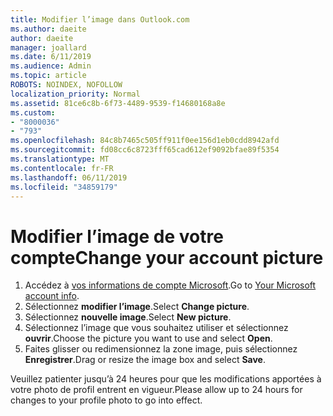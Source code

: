 ```yaml
---
title: Modifier l’image dans Outlook.com
ms.author: daeite
author: daeite
manager: joallard
ms.date: 6/11/2019
ms.audience: Admin
ms.topic: article
ROBOTS: NOINDEX, NOFOLLOW
localization_priority: Normal
ms.assetid: 81ce6c8b-6f73-4489-9539-f14680168a8e
ms.custom:
- "8000036"
- "793"
ms.openlocfilehash: 84c8b7465c505ff911f0ee156d1eb0cdd8942afd
ms.sourcegitcommit: fd08cc6c8723fff65cad612ef9092bfae89f5354
ms.translationtype: MT
ms.contentlocale: fr-FR
ms.lasthandoff: 06/11/2019
ms.locfileid: "34859179"
---
```

# <a name="change-your-account-picture"></a><span data-ttu-id="d6e7f-102">Modifier l’image de votre compte</span><span class="sxs-lookup"><span data-stu-id="d6e7f-102">Change your account picture</span></span>

1. <span data-ttu-id="d6e7f-103">Accédez à [vos informations de compte Microsoft](https://go.microsoft.com/fwlink/p/?linkid=860841).</span><span class="sxs-lookup"><span data-stu-id="d6e7f-103">Go to [Your Microsoft account info](https://go.microsoft.com/fwlink/p/?linkid=860841).</span></span>
2. <span data-ttu-id="d6e7f-104">Sélectionnez **modifier l’image**.</span><span class="sxs-lookup"><span data-stu-id="d6e7f-104">Select **Change picture**.</span></span>
3. <span data-ttu-id="d6e7f-105">Sélectionnez **nouvelle image**.</span><span class="sxs-lookup"><span data-stu-id="d6e7f-105">Select **New picture**.</span></span>
4. <span data-ttu-id="d6e7f-106">Sélectionnez l’image que vous souhaitez utiliser et sélectionnez **ouvrir**.</span><span class="sxs-lookup"><span data-stu-id="d6e7f-106">Choose the picture you want to use and select **Open**.</span></span>
5. <span data-ttu-id="d6e7f-107">Faites glisser ou redimensionnez la zone image, puis sélectionnez **Enregistrer**.</span><span class="sxs-lookup"><span data-stu-id="d6e7f-107">Drag or resize the image box and select **Save**.</span></span>

<span data-ttu-id="d6e7f-108">Veuillez patienter jusqu’à 24 heures pour que les modifications apportées à votre photo de profil entrent en vigueur.</span><span class="sxs-lookup"><span data-stu-id="d6e7f-108">Please allow up to 24 hours for changes to your profile photo to go into effect.</span></span>